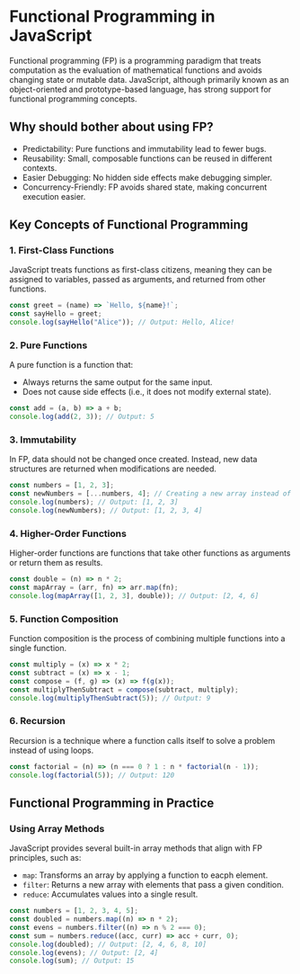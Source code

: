 # Functional Programming in JavaScript

Functional programming (FP) is a programming paradigm that treats computation as the evaluation of mathematical functions and avoids changing state or mutable data. JavaScript, although primarily known as an object-oriented and prototype-based language, has strong support for functional programming concepts. 


## Why should bother about using FP? 

- Predictability: Pure functions and immutability lead to fewer bugs.
- Reusability: Small, composable functions can be reused in different contexts.
- Easier Debugging: No hidden side effects make debugging simpler.
- Concurrency-Friendly: FP avoids shared state, making concurrent execution easier.

## Key Concepts of Functional Programming

### 1. **First-Class Functions**

JavaScript treats functions as first-class citizens, meaning they can be assigned to variables, passed as arguments, and returned from other functions.

```javascript
const greet = (name) => `Hello, ${name}!`;
const sayHello = greet;
console.log(sayHello("Alice")); // Output: Hello, Alice!
```

### 2. **Pure Functions**

A pure function is a function that:

- Always returns the same output for the same input.
- Does not cause side effects (i.e., it does not modify external state).

```javascript
const add = (a, b) => a + b;
console.log(add(2, 3)); // Output: 5
```

### 3. **Immutability**

In FP, data should not be changed once created. Instead, new data structures are returned when modifications are needed.

```javascript
const numbers = [1, 2, 3];
const newNumbers = [...numbers, 4]; // Creating a new array instead of modifying the original
console.log(numbers); // Output: [1, 2, 3]
console.log(newNumbers); // Output: [1, 2, 3, 4]
```

### 4. **Higher-Order Functions**

Higher-order functions are functions that take other functions as arguments or return them as results.

```javascript
const double = (n) => n * 2;
const mapArray = (arr, fn) => arr.map(fn);
console.log(mapArray([1, 2, 3], double)); // Output: [2, 4, 6]
```

### 5. **Function Composition**

Function composition is the process of combining multiple functions into a single function.

```javascript
const multiply = (x) => x * 2;
const subtract = (x) => x - 1;
const compose = (f, g) => (x) => f(g(x));
const multiplyThenSubtract = compose(subtract, multiply);
console.log(multiplyThenSubtract(5)); // Output: 9
```

### 6. **Recursion**

Recursion is a technique where a function calls itself to solve a problem instead of using loops.

```javascript
const factorial = (n) => (n === 0 ? 1 : n * factorial(n - 1));
console.log(factorial(5)); // Output: 120
```

## Functional Programming in Practice

### **Using Array Methods**

JavaScript provides several built-in array methods that align with FP principles, such as:

- `map`: Transforms an array by applying a function to eacph element.
- `filter`: Returns a new array with elements that pass a given condition.
- `reduce`: Accumulates values into a single result.

```javascript
const numbers = [1, 2, 3, 4, 5];
const doubled = numbers.map((n) => n * 2);
const evens = numbers.filter((n) => n % 2 === 0);
const sum = numbers.reduce((acc, curr) => acc + curr, 0);
console.log(doubled); // Output: [2, 4, 6, 8, 10]
console.log(evens); // Output: [2, 4]
console.log(sum); // Output: 15
```
